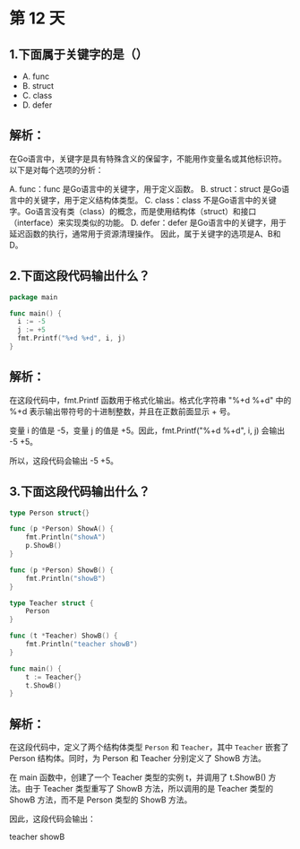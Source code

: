 # 第 12 天

## 1.下面属于关键字的是（）
- A. func
- B. struct
- C. class
- D. defer

## 解析：
在Go语言中，关键字是具有特殊含义的保留字，不能用作变量名或其他标识符。以下是对每个选项的分析：

A. func：func 是Go语言中的关键字，用于定义函数。
B. struct：struct 是Go语言中的关键字，用于定义结构体类型。
C. class：class 不是Go语言中的关键字。Go语言没有类（class）的概念，而是使用结构体（struct）和接口（interface）来实现类似的功能。
D. defer：defer 是Go语言中的关键字，用于延迟函数的执行，通常用于资源清理操作。
因此，属于关键字的选项是A、B和D。


## 2.下面这段代码输出什么？
```go
package main 

func main() {
  i := -5
  j := +5
  fmt.Printf("%+d %+d", i, j)
}
```

## 解析：
在这段代码中，fmt.Printf 函数用于格式化输出。格式化字符串 "%+d %+d" 中的 %+d 表示输出带符号的十进制整数，并且在正数前面显示 + 号。

变量 i 的值是 -5，变量 j 的值是 +5。因此，fmt.Printf("%+d %+d", i, j) 会输出 -5 +5。

所以，这段代码会输出 -5 +5。

## 3.下面这段代码输出什么？

```go
type Person struct{}

func (p *Person) ShowA() {
	fmt.Println("showA")
	p.ShowB()
}

func (p *Person) ShowB() {
	fmt.Println("showB")
}

type Teacher struct {
	Person
}

func (t *Teacher) ShowB() {
	fmt.Println("teacher showB")
}

func main() {
	t := Teacher{}
	t.ShowB()
} 
```

## 解析：
在这段代码中，定义了两个结构体类型 `Person` 和 `Teacher`，其中 `Teacher` 嵌套了 Person 结构体。同时，为 Person 和 Teacher 分别定义了 ShowB 方法。

在 main 函数中，创建了一个 Teacher 类型的实例 t，并调用了 t.ShowB() 方法。由于 Teacher 类型重写了 ShowB 方法，所以调用的是 Teacher 类型的 ShowB 方法，而不是 Person 类型的 ShowB 方法。

因此，这段代码会输出：

teacher showB


